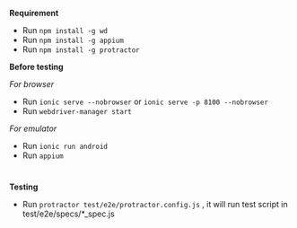 **Requirement**
* Run `npm install -g wd`
* Run `npm install -g appium`
* Run `npm install -g protractor`

**Before testing**

*For browser*
* Run `ionic serve --nobrowser` or `ionic serve -p 8100 --nobrowser`
* Run `webdriver-manager start`

*For emulator*
* Run `ionic run android`
* Run `appium`

#

**Testing**
* Run `protractor test/e2e/protractor.config.js` , it will run test script in test/e2e/specs/*_spec.js

